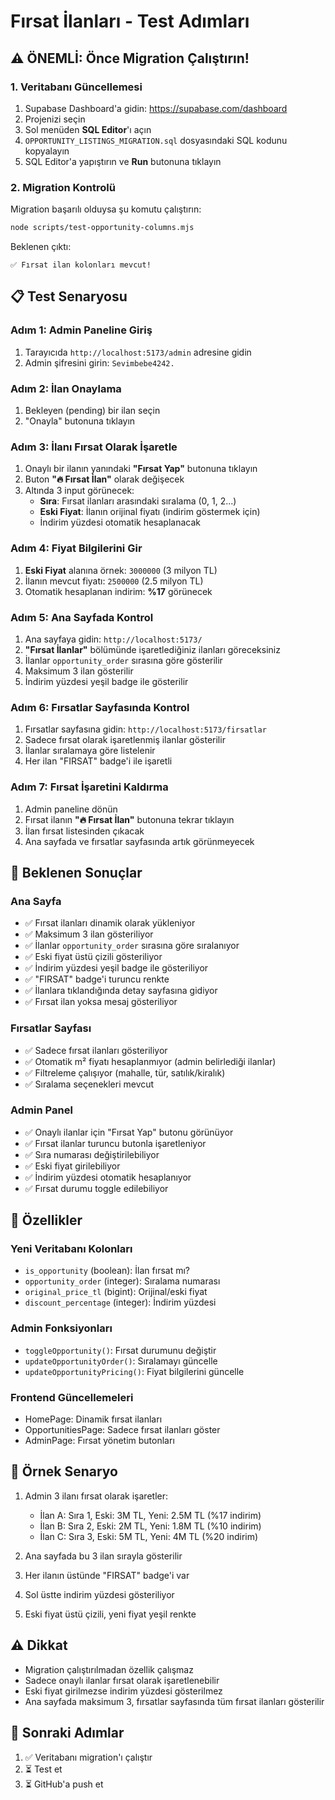 # Fırsat İlanları - Test Adımları

## ⚠️ ÖNEMLİ: Önce Migration Çalıştırın!

### 1. Veritabanı Güncellemesi

1. Supabase Dashboard'a gidin: https://supabase.com/dashboard
2. Projenizi seçin
3. Sol menüden **SQL Editor**'ı açın
4. `OPPORTUNITY_LISTINGS_MIGRATION.sql` dosyasındaki SQL kodunu kopyalayın
5. SQL Editor'a yapıştırın ve **Run** butonuna tıklayın

### 2. Migration Kontrolü

Migration başarılı olduysa şu komutu çalıştırın:
```bash
node scripts/test-opportunity-columns.mjs
```

Beklenen çıktı:
```
✅ Fırsat ilan kolonları mevcut!
```

## 📋 Test Senaryosu

### Adım 1: Admin Paneline Giriş
1. Tarayıcıda `http://localhost:5173/admin` adresine gidin
2. Admin şifresini girin: `Sevimbebe4242.`

### Adım 2: İlan Onaylama
1. Bekleyen (pending) bir ilan seçin
2. "Onayla" butonuna tıklayın

### Adım 3: İlanı Fırsat Olarak İşaretle
1. Onaylı bir ilanın yanındaki **"Fırsat Yap"** butonuna tıklayın
2. Buton **"🔥 Fırsat İlan"** olarak değişecek
3. Altında 3 input görünecek:
   - **Sıra**: Fırsat ilanları arasındaki sıralama (0, 1, 2...)
   - **Eski Fiyat**: İlanın orijinal fiyatı (indirim göstermek için)
   - İndirim yüzdesi otomatik hesaplanacak

### Adım 4: Fiyat Bilgilerini Gir
1. **Eski Fiyat** alanına örnek: `3000000` (3 milyon TL)
2. İlanın mevcut fiyatı: `2500000` (2.5 milyon TL)
3. Otomatik hesaplanan indirim: **%17** görünecek

### Adım 5: Ana Sayfada Kontrol
1. Ana sayfaya gidin: `http://localhost:5173/`
2. **"Fırsat İlanlar"** bölümünde işaretlediğiniz ilanları göreceksiniz
3. İlanlar `opportunity_order` sırasına göre gösterilir
4. Maksimum 3 ilan gösterilir
5. İndirim yüzdesi yeşil badge ile gösterilir

### Adım 6: Fırsatlar Sayfasında Kontrol
1. Fırsatlar sayfasına gidin: `http://localhost:5173/firsatlar`
2. Sadece fırsat olarak işaretlenmiş ilanlar gösterilir
3. İlanlar sıralamaya göre listelenir
4. Her ilan "FIRSAT" badge'i ile işaretli

### Adım 7: Fırsat İşaretini Kaldırma
1. Admin paneline dönün
2. Fırsat ilanın **"🔥 Fırsat İlan"** butonuna tekrar tıklayın
3. İlan fırsat listesinden çıkacak
4. Ana sayfada ve fırsatlar sayfasında artık görünmeyecek

## 🎯 Beklenen Sonuçlar

### Ana Sayfa
- ✅ Fırsat ilanları dinamik olarak yükleniyor
- ✅ Maksimum 3 ilan gösteriliyor
- ✅ İlanlar `opportunity_order` sırasına göre sıralanıyor
- ✅ Eski fiyat üstü çizili gösteriliyor
- ✅ İndirim yüzdesi yeşil badge ile gösteriliyor
- ✅ "FIRSAT" badge'i turuncu renkte
- ✅ İlanlara tıklandığında detay sayfasına gidiyor
- ✅ Fırsat ilan yoksa mesaj gösteriliyor

### Fırsatlar Sayfası
- ✅ Sadece fırsat ilanları gösteriliyor
- ✅ Otomatik m² fiyatı hesaplanmıyor (admin belirlediği ilanlar)
- ✅ Filtreleme çalışıyor (mahalle, tür, satılık/kiralık)
- ✅ Sıralama seçenekleri mevcut

### Admin Panel
- ✅ Onaylı ilanlar için "Fırsat Yap" butonu görünüyor
- ✅ Fırsat ilanlar turuncu butonla işaretleniyor
- ✅ Sıra numarası değiştirilebiliyor
- ✅ Eski fiyat girilebiliyor
- ✅ İndirim yüzdesi otomatik hesaplanıyor
- ✅ Fırsat durumu toggle edilebiliyor

## 🔧 Özellikler

### Yeni Veritabanı Kolonları
- `is_opportunity` (boolean): İlan fırsat mı?
- `opportunity_order` (integer): Sıralama numarası
- `original_price_tl` (bigint): Orijinal/eski fiyat
- `discount_percentage` (integer): İndirim yüzdesi

### Admin Fonksiyonları
- `toggleOpportunity()`: Fırsat durumunu değiştir
- `updateOpportunityOrder()`: Sıralamayı güncelle
- `updateOpportunityPricing()`: Fiyat bilgilerini güncelle

### Frontend Güncellemeleri
- HomePage: Dinamik fırsat ilanları
- OpportunitiesPage: Sadece fırsat ilanları göster
- AdminPage: Fırsat yönetim butonları

## 📝 Örnek Senaryo

1. Admin 3 ilanı fırsat olarak işaretler:
   - İlan A: Sıra 1, Eski: 3M TL, Yeni: 2.5M TL (%17 indirim)
   - İlan B: Sıra 2, Eski: 2M TL, Yeni: 1.8M TL (%10 indirim)
   - İlan C: Sıra 3, Eski: 5M TL, Yeni: 4M TL (%20 indirim)

2. Ana sayfada bu 3 ilan sırayla gösterilir
3. Her ilanın üstünde "FIRSAT" badge'i var
4. Sol üstte indirim yüzdesi gösteriliyor
5. Eski fiyat üstü çizili, yeni fiyat yeşil renkte

## ⚠️ Dikkat

- Migration çalıştırılmadan özellik çalışmaz
- Sadece onaylı ilanlar fırsat olarak işaretlenebilir
- Eski fiyat girilmezse indirim yüzdesi gösterilmez
- Ana sayfada maksimum 3, fırsatlar sayfasında tüm fırsat ilanları gösterilir

## 🚀 Sonraki Adımlar

1. ✅ Veritabanı migration'ı çalıştır
2. ⏳ Test et
3. ⏳ GitHub'a push et
